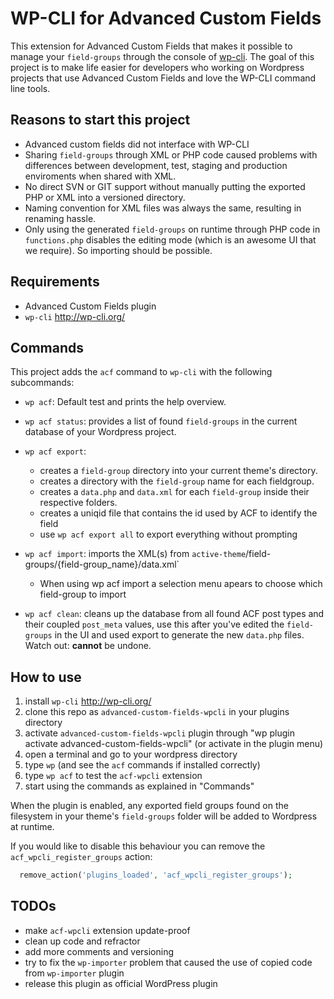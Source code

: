 # WP-CLI for Advanced Custom Fields

This extension for Advanced Custom Fields that makes it possible to manage your `field-groups` through the console of [wp-cli](http://wp-cli.org/). The goal of this project is to make life easier for developers who working on Wordpress projects that use Advanced Custom Fields and love the WP-CLI command line tools.


## Reasons to start this project

* Advanced custom fields did not interface with WP-CLI
* Sharing `field-groups` through XML or PHP code caused problems with differences between development, test, staging and production enviroments when shared with XML.
* No direct SVN or GIT support without manually putting the exported PHP or XML into a versioned directory.
* Naming convention for XML files was always the same, resulting in renaming hassle.
* Only using the generated `field-groups` on runtime through PHP code in `functions.php` disables the editing mode (which is an awesome UI that we require). So importing should be possible.

## Requirements

* Advanced Custom Fields plugin
* `wp-cli` http://wp-cli.org/


## Commands

This project adds the `acf` command to `wp-cli` with the following subcommands:
	
* `wp acf`: Default test and prints the help overview.
* `wp acf status`: provides a list of found `field-groups` in the current database of your Wordpress project.
* `wp acf export`:
  * creates a `field-group` directory into your current theme's directory.
  * creates a directory with the `field-group` name for each fieldgroup.
  * creates a `data.php` and `data.xml` for each `field-group` inside their respective folders.
  * creates a uniqid file that contains the id used by ACF to identify the field
  * use `wp acf export all` to export everything without prompting
		
* `wp acf import`: imports the XML(s) from `active-theme`/field-groups/{field-group_name}/data.xml`
  * When using wp acf import a selection menu apears to choose which field-group to import
		
* `wp acf clean`: cleans up the database from all found ACF post types and their coupled `post_meta` values, use this after you've edited the `field-groups` in the UI and used export to generate the new `data.php` files. Watch out: __cannot__ be undone.


## How to use

1. install `wp-cli` http://wp-cli.org/
2. clone this repo as `advanced-custom-fields-wpcli` in your plugins directory
3. activate `advanced-custom-fields-wpcli` plugin through "wp plugin activate advanced-custom-fields-wpcli" (or activate in the plugin menu)
4. open a terminal and go to your wordpress directory
5. type `wp` (and see the `acf` commands if installed correctly)
6. type `wp acf` to test the `acf-wpcli` extension
7. start using the commands as explained in "Commands"

When the plugin is enabled, any exported field groups found on the filesystem in your theme's `field-groups` folder will be added to Wordpress at runtime.

If you would like to disable this behaviour you can remove the `acf_wpcli_register_groups` action:
```php
  remove_action('plugins_loaded', 'acf_wpcli_register_groups');
```


## TODOs

* make `acf-wpcli` extension update-proof
* clean up code and refractor
* add more comments and versioning
* try to fix the `wp-importer` problem that caused the use of copied code from `wp-importer` plugin
* release this plugin as official WordPress plugin
